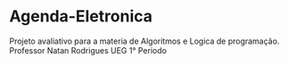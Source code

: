 # Agenda-Eletronica
Projeto avaliativo para a materia de Algoritmos e Logica de programação.
Professor Natan Rodrigues
UEG 
1° Periodo
